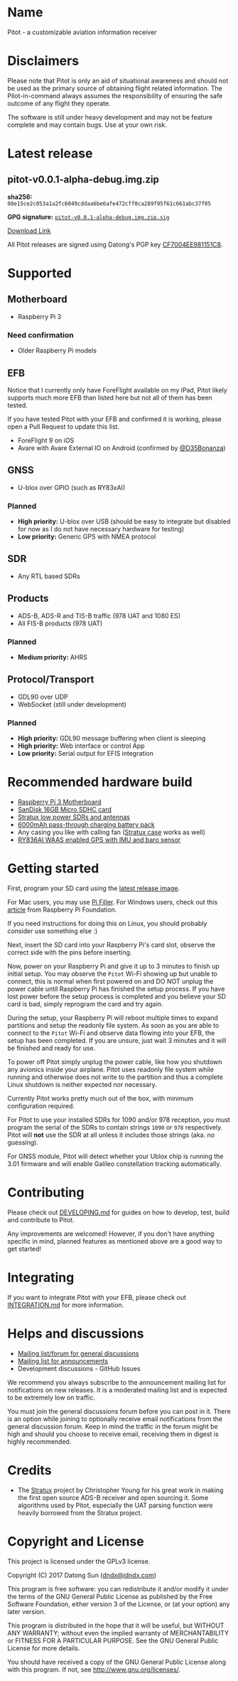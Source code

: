 # Name
Pitot - a customizable aviation information receiver

# Disclaimers
Please note that Pitot is only an aid of situational awareness and should not
be used as the primary source of obtaining flight related information. The
Pilot-in-command always assumes the responsibility of ensuring the safe outcome
of any flight they operate.

The software is still under heavy development and may not be feature complete
and may contain bugs. Use at your own risk.

# Latest release
## pitot-v0.0.1-alpha-debug.img.zip
**sha256:** `08e15ce2c053a1a2fc6049cddaa6be6afe472cff0ca289f95f61c661abc37f05`

**GPG signature:** [`pitot-v0.0.1-alpha-debug.img.zip.sig`](https://github.com/dndx/pitot/releases/download/v0.0.1-alpha/pitot-v0.0.1-alpha-debug.img.zip.sig)

[Download Link](https://github.com/dndx/pitot/releases/download/v0.0.1-alpha/pitot-v0.0.1-alpha-debug.img.zip)

All Pitot releases are signed using Datong's PGP key
[CF7004EE981151C8](https://pgp.mit.edu/pks/lookup?op=get&search=0xCF7004EE981151C8).

# Supported
## Motherboard
* Raspberry Pi 3

### Need confirmation
* Older Raspberry Pi models

## EFB
Notice that I currently only have ForeFlight available on my iPad, Pitot
likely supports much more EFB than listed here but not all of them has been
tested.

If you have tested Pitot with your EFB and confirmed it is working, please
open a Pull Request to update this list.

* ForeFlight 9 on iOS
* Avare with Avare External IO on Android (confirmed by [@D35Bonanza](https://github.com/D35Bonanza))

## GNSS
* U-blox over GPIO (such as RY83xAI)

### Planned
* **High priority:** U-blox over USB
(should be easy to integrate but disabled for now as I do not have
necessary hardware for testing)
* **Low priority:** Generic GPS with NMEA protocol

## SDR
* Any RTL based SDRs

## Products
* ADS-B, ADS-R and TIS-B traffic (978 UAT and 1080 ES)
* All FIS-B products (978 UAT)

### Planned
* **Medium priority:** AHRS

## Protocol/Transport
* GDL90 over UDP
* WebSocket (still under development)

### Planned
* **High priority:** GDL90 message buffering when client is sleeping
* **High priority:** Web interface or control App
* **Low priority:** Serial output for EFIS integration

# Recommended hardware build
* [Raspberry Pi 3 Motherboard](https://www.amazon.com/gp/product/B01CD5VC92)
* [SanDisk 16GB Micro SDHC card](https://www.amazon.com/SanDisk-Ultra-Micro-Adapter-SDSQUNC-016G-GN6MA/dp/B010Q57SEE)
* [Stratux low power SDRs and antennas](https://www.amazon.com/gp/product/B01M7NMWCD)
* [6000mAh pass-through charging battery pack](https://www.amazon.com/gp/product/B00ZWUZG70)
* Any casing you like with calling fan ([Stratux case](https://www.amazon.com/gp/product/B072ND582W) works as well)
* [RY836AI WAAS enabled GPS with IMU and baro sensor](https://www.ebay.com/itm/182087516214)

# Getting started
First, program your SD card using the [latest release image](https://github.com/dndx/pitot/releases).

For Mac users, you may use [Pi Filler](http://ivanx.com/raspberrypi/). For Windows users, check out
this [article](https://www.raspberrypi.org/documentation/installation/installing-images/windows.md)
from Raspberry Pi Foundation.

If you need instructions for doing this on Linux, you should probably
consider use something else :)

Next, insert the SD card into your Raspberry Pi's card slot, observe the correct side
with the pins before inserting.

Now, power on your Raspberry Pi and give it up to 3 minutes to finish up initial setup.
You may observe the `Pitot` Wi-Fi showing up but unable to connect, this is normal
when first powered on and DO NOT unplug the power cable until Raspberry Pi has finished
the setup process. If you have lost power before the setup process is completed and you
believe your SD card is bad, simply reprogram the card and try again.

During the setup, your Raspberry Pi will reboot multiple times to expand partitions and
setup the readonly file system. As soon as you are able to connect to the `Pitot` Wi-Fi and
observe data flowing into your EFB, the setup has been completed. If you are unsure, just wait
3 minutes and it will be finished and ready for use.

To power off Pitot simply unplug the power cable, like how you shutdown any avionics inside your
airplane. Pitot uses readonly file system while
running and otherwise does not write to the partition and thus a complete Linux shutdown
is neither expected nor necessary.

Currently Pitot works pretty much out of the box, with minimum configuration required.

For Pitot to use your installed SDRs for 1090 and/or 978 reception, you must program
the serial of the SDRs to contain strings `1090` or `978` respectively.
Pitot will **not** use the SDR at all unless it includes those strings (aka. no guessing).

For GNSS module, Pitot will detect whether your Ublox chip is running the 3.01 firmware
and will enable Galileo constellation tracking automatically.

# Contributing
Please check out [DEVELOPING.md](https://github.com/dndx/pitot/blob/master/DEVELOPING.md)
for guides on how to develop, test, build and contribute to Pitot.

Any improvements are welcomed! However, if you don't have anything specific in mind,
planned features as mentioned above are a good way to get started!

# Integrating
If you want to integrate Pitot with your EFB, please check out
[INTEGRATION.md](https://github.com/dndx/pitot/blob/master/INTEGRATION.md) for more information.

# Helps and discussions
* [Mailing list/forum for general discussions](https://groups.google.com/forum/#!forum/pitot-discussions)
* [Mailing list for announcements](https://groups.google.com/forum/#!forum/pitot-announcements)
* Development discussions - GitHub Issues

We recommend you always subscribe to the announcement mailing list for notifications on new releases.
It is a moderated mailing list and is expected to be extremely low on traffic.

You must join the general discussions forum before you can post in it. There is an option
while joining to optionally receive email notifications from the general discussion forum.
Keep in mind the traffic in the forum might be high and should you choose to receive email,
receiving them in digest is highly recommended.

# Credits
* The [Stratux](https://github.com/cyoung/stratux) project by Christopher Young
for his great work in making the first open source ADS-B receiver and open sourcing
it.
Some algorithms used by Pitot, especially the UAT parsing function were heavily
borrowed from the Stratux project.

# Copyright and License
This project is licensed under the GPLv3 license.

Copyright (C) 2017  Datong Sun (dndx@idndx.com)

This program is free software: you can redistribute it and/or modify
it under the terms of the GNU General Public License as published by
the Free Software Foundation, either version 3 of the License, or
(at your option) any later version.

This program is distributed in the hope that it will be useful,
but WITHOUT ANY WARRANTY; without even the implied warranty of
MERCHANTABILITY or FITNESS FOR A PARTICULAR PURPOSE.  See the
GNU General Public License for more details.

You should have received a copy of the GNU General Public License
along with this program.  If not, see <http://www.gnu.org/licenses/>.
